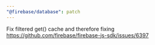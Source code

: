 ```yaml
---
"@firebase/database": patch
---
```


Fix filtered get() cache and therefore fixing https://github.com/firebase/firebase-js-sdk/issues/6397
